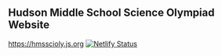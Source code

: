 Hudson Middle School Science Olympiad Website
---
<https://hmsscioly.js.org>
[![Netlify Status](https://api.netlify.com/api/v1/badges/ee3360ee-f2bf-4904-88fa-25342ccb44a6/deploy-status)](https://app.netlify.com/sites/scioly/deploys)
